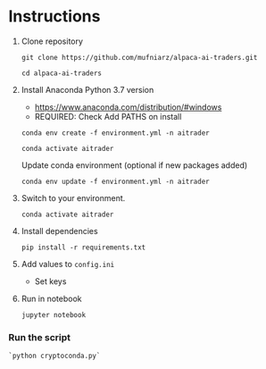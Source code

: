 # Instructions

1. Clone repository

    `git clone https://github.com/mufniarz/alpaca-ai-traders.git`

    `cd alpaca-ai-traders`

2. Install Anaconda Python 3.7 version
    - https://www.anaconda.com/distribution/#windows
    - REQUIRED: Check Add PATHS on install

    `conda env create -f environment.yml -n aitrader`

    `conda activate aitrader`

    Update conda environment (optional if new packages added)

    `conda env update -f environment.yml -n aitrader`

3. Switch to your environment.
    
    `conda activate aitrader`

4. Install dependencies

    `pip install -r requirements.txt`

5. Add values to `config.ini`
    - Set keys

6. Run in notebook

    `jupyter notebook`


### Run the script

    `python cryptoconda.py`   

